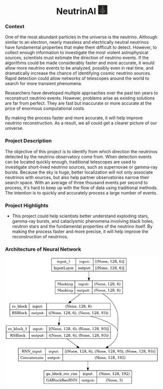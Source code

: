 <h1 align="center">
<b>NeutrinAI</b>
<img height="30em" width="30em" src="icono neutrinai.jpg" />
</h1>

<h3 align="left">
<b>Context</b>
</h3>

One of the most abundant particles in the universe is the neutrino. Although similar to an electron, nearly massless and electrically neutral neutrinos have fundamental properties that make them difficult to detect. However, to collect enough information to investigate the most violent astrophysical sources, scientists must estimate the direction of neutrino events. If the algorithms could be made considerably faster and more accurate, it would allow more neutrino events to be analyzed, possibly even in real time, and dramatically increase the chance of identifying cosmic neutrino sources. Rapid detection could allow networks of telescopes around the world to search for more transient phenomena.

Researchers have developed multiple approaches over the past ten years to reconstruct neutrino events. However, problems arise as existing solutions are far from perfect. They are fast but inaccurate or more accurate at the price of enormous computational costs.

By making the process faster and more accurate, it will help improve neutrino reconstruction. As a result, we all could get a clearer picture of our universe.

<h3 align="left">
<b>Project Description</b>
</h3>

The objective of this project is to identify from which direction the neutrinos detected by the neutrino observatory come from. When detection events can be located quickly enough, traditional telescopes are used to investigate short-lived neutrino sources, such as supernovae or gamma-ray bursts. Because the sky is huge, better localization will not only associate neutrinos with sources, but also help partner observatories narrow their search space. With an average of three thousand events per second to process, it's hard to keep up with the flow of data using traditional methods. The intention is to quickly and accurately process a large number of events.

<h3 align="left">
<b>Project Highlights</b>
</h3>

* This project could help scientists better understand exploding stars, gamma-ray bursts, and cataclysmic phenomena involving black holes, neutron stars and the fundamental properties of the neutrino itself. By making the process faster and more precise, it will help improve the reconstruction of neutrinos.

<h3 align="left">
<b>Architecture of Neural Network</b>
</h3>

<img src="NeutrinAI Neural Network.png" />
